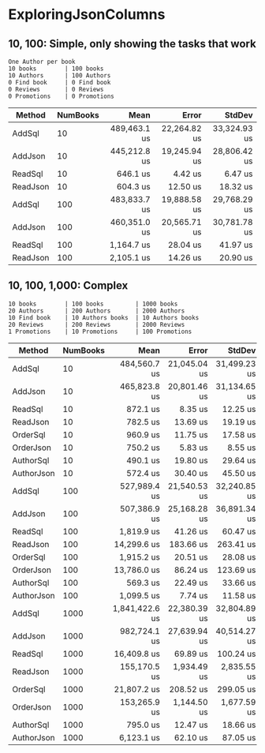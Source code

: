 # ExploringJsonColumns 

## 10, 100: Simple, only showing the tasks that work

```text
One Author per book
10 books        | 100 books
10 Authors      | 100 Authors
0 Find book     | 0 Find book 
0 Reviews       | 0 Reviews
0 Promotions    | 0 Promotions
```

| Method     | NumBooks | Mean         | Error        | StdDev       |
|----------- |--------- |-------------:|-------------:|-------------:|
| AddSql     | 10       | 489,463.1 us | 22,264.82 us | 33,324.93 us |
| AddJson    | 10       | 445,212.8 us | 19,245.94 us | 28,806.42 us |
| ReadSql    | 10       |     646.1 us |      4.42 us |      6.47 us |
| ReadJson   | 10       |     604.3 us |     12.50 us |     18.32 us |
| AddSql     | 100      | 483,833.7 us | 19,888.58 us | 29,768.29 us |
| AddJson    | 100      | 460,351.0 us | 20,565.71 us | 30,781.78 us |
| ReadSql    | 100      |   1,164.7 us |     28.04 us |     41.97 us |
| ReadJson   | 100      |   2,105.1 us |     14.26 us |     20.90 us |


## 10, 100, 1,000: Complex

```text
10 books        | 100 books         | 1000 books
20 Authors      | 200 Authors       | 2000 Authors
10 Find book    | 10 Authors books  | 10 Authors books
20 Reviews      | 200 Reviews       | 2000 Reviews
1 Promotions    | 10 Promotions     | 100 Promotions
```

| Method     | NumBooks | Mean           | Error        | StdDev       | 
|----------- |--------- |---------------:|-------------:|-------------:|
| AddSql     | 10       | 484,560.7 us   | 21,045.04 us | 31,499.23 us | 
| AddJson    | 10       | 465,823.8 us   | 20,801.46 us | 31,134.65 us | 
| ReadSql    | 10       |     872.1 us   |      8.35 us |     12.25 us | 
| ReadJson   | 10       |     782.5 us   |     13.69 us |     19.19 us | 
| OrderSql   | 10       |     960.9 us   |     11.75 us |     17.58 us | 
| OrderJson  | 10       |     750.2 us   |      5.83 us |      8.55 us | 
| AuthorSql  | 10       |     490.1 us   |     19.80 us |     29.64 us | 
| AuthorJson | 10       |     572.4 us   |     30.40 us |     45.50 us | 
| AddSql     | 100      | 527,989.4 us   | 21,540.53 us | 32,240.85 us | 
| AddJson    | 100      | 507,386.9 us   | 25,168.28 us | 36,891.34 us | 
| ReadSql    | 100      |   1,819.9 us   |     41.26 us |     60.47 us | 
| ReadJson   | 100      |  14,299.6 us   |    183.66 us |    263.41 us | 
| OrderSql   | 100      |   1,915.2 us   |     20.51 us |     28.08 us | 
| OrderJson  | 100      |  13,786.0 us   |     86.24 us |    123.69 us | 
| AuthorSql  | 100      |     569.3 us   |     22.49 us |     33.66 us | 
| AuthorJson | 100      |   1,099.5 us   |      7.74 us |     11.58 us | 
| AddSql     | 1000     | 1,841,422.6 us | 22,380.39 us | 32,804.89 us |
| AddJson    | 1000     |   982,724.1 us | 27,639.94 us | 40,514.27 us |
| ReadSql    | 1000     |    16,409.8 us |     69.89 us |    100.24 us |
| ReadJson   | 1000     |   155,170.5 us |  1,934.49 us |  2,835.55 us |
| OrderSql   | 1000     |    21,807.2 us |    208.52 us |    299.05 us |
| OrderJson  | 1000     |   153,265.9 us |  1,144.50 us |  1,677.59 us |
| AuthorSql  | 1000     |       795.0 us |     12.47 us |     18.66 us |
| AuthorJson | 1000     |     6,123.1 us |     62.10 us |     87.05 us |